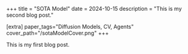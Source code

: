 +++
title = "SOTA Model"
date = 2024-10-15
description = "This is my second blog post."

[extra]
paper_tags="Diffusion Models, CV, Agents"
cover_path="/sotaModelCover.png"
+++

This is my first blog post.